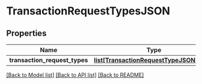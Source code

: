 # TransactionRequestTypesJSON

## Properties
Name | Type | Description | Notes
------------ | ------------- | ------------- | -------------
**transaction_request_types** | [**list[TransactionRequestTypeJSONV210]**](TransactionRequestTypeJSONV210.md) |  | 

[[Back to Model list]](../README.md#documentation-for-models) [[Back to API list]](../README.md#documentation-for-api-endpoints) [[Back to README]](../README.md)


